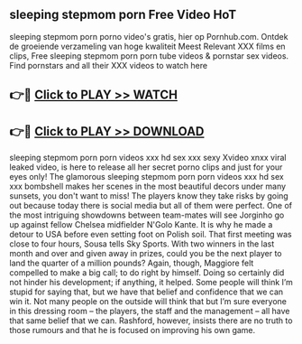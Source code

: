 ## sleeping stepmom porn Free Video HoT 

sleeping stepmom porn porno video's gratis, hier op Pornhub.com. Ontdek de groeiende verzameling van hoge kwaliteit Meest Relevant XXX films en clips,
Free sleeping stepmom porn porn tube videos & pornstar sex videos. Find pornstars and all their XXX videos to watch here


## 👉🔴 [Click to PLAY >> WATCH](http://us.freeplayer.one?title=sleeping_stepmom_porn&ref=16D)

## 👉🔴 [Click to PLAY >> DOWNLOAD](http://us.freeplayer.one?title=sleeping_stepmom_porn&ref=16D)


sleeping stepmom porn porn videos xxx hd sex xxx sexy Xvideo xnxx viral leaked video, is here to release all her secret porno clips and just for your eyes only! The glamorous sleeping stepmom porn porn videos xxx hd sex xxx bombshell makes her scenes in the most beautiful decors under many sunsets, you don't want to miss! The players know they take risks by going out because today there is social media but all of them were perfect. One of the most intriguing showdowns between team-mates will see Jorginho go up against fellow Chelsea midfielder N'Golo Kante. It is why he made a detour to USA before even setting foot on Polish soil. That first meeting was close to four hours, Sousa tells Sky Sports. With two winners in the last month and over and given away in prizes, could you be the next player to land the quarter of a million pounds? Again, though, Maggiore felt compelled to make a big call; to do right by himself. Doing so certainly did not hinder his development; if anything, it helped. Some people will think I’m stupid for saying that, but we have that belief and confidence that we can win it. Not many people on the outside will think that but I’m sure everyone in this dressing room – the players, the staff and the management – all have that same belief that we can. Rashford, however, insists there are no truth to those rumours and that he is focused on improving his own game.